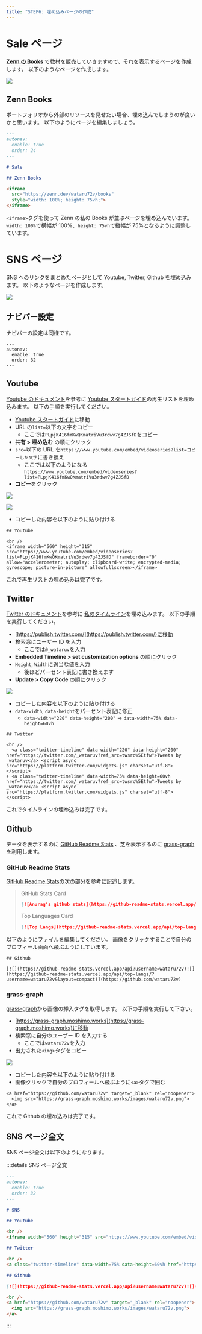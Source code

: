 ```yaml
---
title: "STEP6: 埋め込みページの作成"
---
```


# Sale ページ

[**Zenn の Books**](https://zenn.dev/wataru72v/books) で教材を販売していきますので、それを表示するページを作成します。
以下のようなページを作成します。

![](https://github.com/wataru72v/zenn/raw/main/books/wataru72v-vuepress-portfolio/image/salepage.png?version=1)

## Zenn Books

ポートフォリオから外部のリソースを見せたい場合、埋め込んでしまうのが良いかと思います。
以下のようにページを編集しましょう。

```markdown:~/work/portfolio/docs/src/sale.md
---
autonav:
  enable: true
  order: 24
---

# Sale

## Zenn Books

<iframe
  src="https://zenn.dev/wataru72v/books"
  style="width: 100%; height: 75vh;">
</iframe>

```

`<iframe>`タグを使って Zenn の私の Books が並ぶページを埋め込んでいます。
`width: 100%`で横幅が 100%、`height: 75vh`で縦幅が 75%となるように調整しています。

# SNS ページ

SNS へのリンクをまとめたページとして Youtube, Twitter, Github を埋め込みます。
以下のようなページを作成します。

![](https://github.com/wataru72v/zenn/raw/main/books/wataru72v-vuepress-portfolio/image/embed.gif?version=1)

## ナビバー設定

ナビバーの設定は同様です。

```markdown:~/work/portfolio/docs/src/sns.md(抜粋)
---
autonav:
  enable: true
  order: 32
---
```

## Youtube

[Youtube のドキュメント](https://support.google.com/youtube/answer/171780?hl=ja)を参考に [Youtube スタートガイド](https://support.google.com/youtube/answer/171780?hl=ja)の再生リストを埋め込みます。
以下の手順を実行してください。

- [Youtube スタートガイド](https://support.google.com/youtube/answer/171780?hl=ja)に移動
- URL の`list=`以下の文字をコピー
  - ここでは`PLpjK416fmKwQKmatriVu3rdwv7g4ZJSfD`をコピー
- **共有 > 埋め込む** の順にクリック
- `src=`以下の URL を`https://www.youtube.com/embed/videoseries?list=コピーした文字`に書き換え
  - ここでは以下のようになる
    `https://www.youtube.com/embed/videoseries?list=PLpjK416fmKwQKmatriVu3rdwv7g4ZJSfD`
- **コピー**をクリック

![](https://github.com/wataru72v/zenn/raw/main/books/wataru72v-vuepress-portfolio/image/youtube1.png?version=1)

![](https://github.com/wataru72v/zenn/raw/main/books/wataru72v-vuepress-portfolio/image/youtube2.png?version=1)

- コピーした内容を以下のように貼り付ける

```markdown:~/work/portfolio/docs/src/sns.md(抜粋)
## Youtube

<br />
<iframe width="560" height="315" src="https://www.youtube.com/embed/videoseries?list=PLpjK416fmKwQKmatriVu3rdwv7g4ZJSfD" frameborder="0" allow="accelerometer; autoplay; clipboard-write; encrypted-media; gyroscope; picture-in-picture" allowfullscreen></iframe>

```

これで再生リストの埋め込みは完了です。

## Twitter

[Twitter のドキュメント](https://help.twitter.com/ja/using-twitter/embed-twitter-feed)を参考に [私のタイムライン](https://twitter.com/_wataruv)を埋め込みます。
以下の手順を実行してください。

- [https://publish.twitter.com/](https://publish.twitter.com/)に移動
- 検索窓にユーザー ID を入力
  - ここでは`@_wataruv`を入力
- **Embedded Timeline > set customization options** の順にクリック
- `Height`, `Width`に適当な値を入力
  - 後ほどパーセント表記に書き換えます
- **Update > Copy Code** の順にクリック

![](https://github.com/wataru72v/zenn/raw/main/books/wataru72v-vuepress-portfolio/image/twitter.png?version=1)

- コピーした内容を以下のように貼り付ける
- `data-width`, `data-height`をパーセント表記に修正
  - `data-width="220" data-height="200"` -> `data-width=75% data-height=60vh`

```diff:~/work/portfolio/docs/src/sns.md(抜粋)
## Twitter

<br />
- <a class="twitter-timeline" data-width="220" data-height="200" href="https://twitter.com/_wataruv?ref_src=twsrc%5Etfw">Tweets by _wataruv</a> <script async src="https://platform.twitter.com/widgets.js" charset="utf-8"></script>
+ <a class="twitter-timeline" data-width=75% data-height=60vh href="https://twitter.com/_wataruv?ref_src=twsrc%5Etfw">Tweets by _wataruv</a> <script async src="https://platform.twitter.com/widgets.js" charset="utf-8"></script>
```

これでタイムラインの埋め込みは完了です。

## Github

データを表示するのに [GitHub Readme Stats](https://github.com/anuraghazra/github-readme-stats) 、芝を表示するのに [grass-graph](https://grass-graph.moshimo.works/) を利用します。

### GitHub Readme Stats

[GitHub Readme Stats](https://github.com/anuraghazra/github-readme-stats)の次の部分を参考に記述します。

> GitHub Stats Card
>
> ```markdown
> [![Anurag's github stats](https://github-readme-stats.vercel.app/api?username=anuraghazra)](https://github.com/anuraghazra/github-readme-stats)
> ```
>
> Top Languages Card
>
> ```markdown
> [![Top Langs](https://github-readme-stats.vercel.app/api/top-langs/?username=anuraghazra&layout=compact)](https://github.com/anuraghazra/github-readme-stats)
> ```

以下のようにファイルを編集してください。
画像をクリックすることで自分のプロフィール画面へ飛ぶようにしています。

```markdown:~/work/portfolio/docs/src/sns.md(抜粋)
## Github

[![](https://github-readme-stats.vercel.app/api?username=wataru72v)![](https://github-readme-stats.vercel.app/api/top-langs/?username=wataru72v&layout=compact)](https://github.com/wataru72v)
```

### grass-graph

[grass-graph](https://grass-graph.moshimo.works/)から画像の挿入タグを取得します。
以下の手順を実行して下さい。

- [https://grass-graph.moshimo.works](https://grass-graph.moshimo.works)に移動
- 検索窓に自分のユーザー ID を入力する
  - ここでは`wataru72v`を入力
- 出力された`<img>`タグをコピー

![](https://github.com/wataru72v/zenn/raw/main/books/wataru72v-vuepress-portfolio/image/grass.png?version=1)

- コピーした内容を以下のように貼り付ける
- 画像クリックで自分のプロフィールへ飛ぶように`<a>`タグで囲む

```markdown:~/work/portfolio/docs/src/sns.md(抜粋)
<a href="https://github.com/wataru72v" target="_blank" rel="noopener">
  <img src="https://grass-graph.moshimo.works/images/wataru72v.png">
</a>
```

これで Github の埋め込みは完了です。

## SNS ページ全文

SNS ページ全文は以下のようになります。

:::details SNS ページ全文

```markdown:~/work/portfolio/docs/src/sns.md
---
autonav:
  enable: true
  order: 32
---

# SNS

## Youtube

<br />
<iframe width="560" height="315" src="https://www.youtube.com/embed/videoseries?list=PLpjK416fmKwQKmatriVu3rdwv7g4ZJSfD" frameborder="0" allow="accelerometer; autoplay; clipboard-write; encrypted-media; gyroscope; picture-in-picture" allowfullscreen></iframe>

## Twitter

<br />
<a class="twitter-timeline" data-width=75% data-height=60vh href="https://twitter.com/_wataruv?ref_src=twsrc%5Etfw">Tweets by \_wataruv</a> <script async src="https://platform.twitter.com/widgets.js" charset="utf-8"></script>

## Github

[![](https://github-readme-stats.vercel.app/api?username=wataru72v)![](https://github-readme-stats.vercel.app/api/top-langs/?username=wataru72v&layout=compact)](https://github.com/wataru72v)

<br />
<a href="https://github.com/wataru72v" target="_blank" rel="noopener">
  <img src="https://grass-graph.moshimo.works/images/wataru72v.png">
</a>
```

:::
